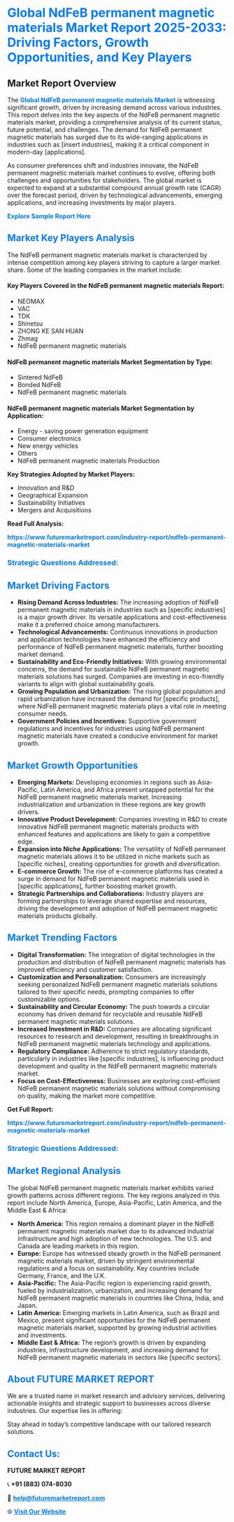 <h1 style="color: #007BFF;">Global NdFeB permanent magnetic materials Market Report 2025-2033: Driving Factors, Growth Opportunities, and Key Players</h1>

<section id="overview">
<h2>Market Report Overview</h2>
<p>The <a href="https://www.futuremarketreport.com/industry-report/ndfeb-permanent-magnetic-materials-market" style="color: #007BFF; text-decoration: none;"><strong>Global NdFeB permanent magnetic materials Market</strong></a> is witnessing significant growth, driven by increasing demand across various industries. This report delves into the key aspects of the NdFeB permanent magnetic materials market, providing a comprehensive analysis of its current status, future potential, and challenges. The demand for NdFeB permanent magnetic materials has surged due to its wide-ranging applications in industries such as [insert industries], making it a critical component in modern-day [applications].</p>
<p>As consumer preferences shift and industries innovate, the NdFeB permanent magnetic materials market continues to evolve, offering both challenges and opportunities for stakeholders. The global market is expected to expand at a substantial compound annual growth rate (CAGR) over the forecast period, driven by technological advancements, emerging applications, and increasing investments by major players.</p>
</section>

<section id="overview">
<p><a href="https://www.futuremarketreport.com/request-sample/reportId=110604" style="color: #007BFF; text-decoration: none;"><strong>Explore Sample Report Here</strong></a></p>
</section>

<section id="key-players">
<h2 style="color: #007BFF;">Market Key Players Analysis</h2>
<p>The NdFeB permanent magnetic materials market is characterized by intense competition among key players striving to capture a larger market share. Some of the leading companies in the market include:</p>
<h4>Key Players Covered in the NdFeB permanent magnetic materials Report:</h4>
<ul><li>NEOMAX</li><li>VAC</li><li>TDK</li><li>Shinetsu</li><li>ZHONG KE SAN HUAN</li><li>Zhmag</li><li>NdFeB permanent magnetic materials</li></ul>
<h4>NdFeB permanent magnetic materials Market Segmentation by Type:</h4>
<ul><li>Sintered NdFeB</li><li>Bonded NdFeB</li><li>NdFeB permanent magnetic materials</li></ul>

<h4>NdFeB permanent magnetic materials Market Segmentation by Application:</h4>
<ul><li>Energy - saving power generation equipment</li><li>Consumer electronics</li><li>New energy vehicles</li><li>Others</li><li>NdFeB permanent magnetic materials Production</li></ul>
<p><strong>Key Strategies Adopted by Market Players:</strong></p>
<ul>
<li>Innovation and R&D</li>
<li>Geographical Expansion</li>
<li>Sustainability Initiatives</li>
<li>Mergers and Acquisitions</li>
</ul>
</section>

<section>
<p><strong>Read Full Analysis: </strong></p><a href="https://www.futuremarketreport.com/industry-report/ndfeb-permanent-magnetic-materials-market" style="color: #007BFF; text-decoration: none;"><strong>https://www.futuremarketreport.com/industry-report/ndfeb-permanent-magnetic-materials-market</strong></a>
<h3 style="color: #007BFF;">Strategic Questions Addressed:</h3>
</section>

<section id="driving-factors">
<h2 style="color: #007BFF;">Market Driving Factors</h2>
<ul>
<li><strong>Rising Demand Across Industries:</strong> The increasing adoption of NdFeB permanent magnetic materials in industries such as [specific industries] is a major growth driver. Its versatile applications and cost-effectiveness make it a preferred choice among manufacturers.</li>
<li><strong>Technological Advancements:</strong> Continuous innovations in production and application technologies have enhanced the efficiency and performance of NdFeB permanent magnetic materials, further boosting market demand.</li>
<li><strong>Sustainability and Eco-Friendly Initiatives:</strong> With growing environmental concerns, the demand for sustainable NdFeB permanent magnetic materials solutions has surged. Companies are investing in eco-friendly variants to align with global sustainability goals.</li>
<li><strong>Growing Population and Urbanization:</strong> The rising global population and rapid urbanization have increased the demand for [specific products], where NdFeB permanent magnetic materials plays a vital role in meeting consumer needs.</li>
<li><strong>Government Policies and Incentives:</strong> Supportive government regulations and incentives for industries using NdFeB permanent magnetic materials have created a conducive environment for market growth.</li>
</ul>
</section>

<section id="growth-opportunities">
<h2 style="color: #007BFF;">Market Growth Opportunities</h2>
<ul>
<li><strong>Emerging Markets:</strong> Developing economies in regions such as Asia-Pacific, Latin America, and Africa present untapped potential for the NdFeB permanent magnetic materials market. Increasing industrialization and urbanization in these regions are key growth drivers.</li>
<li><strong>Innovative Product Development:</strong> Companies investing in R&D to create innovative NdFeB permanent magnetic materials products with enhanced features and applications are likely to gain a competitive edge.</li>
<li><strong>Expansion into Niche Applications:</strong> The versatility of NdFeB permanent magnetic materials allows it to be utilized in niche markets such as [specific niches], creating opportunities for growth and diversification.</li>
<li><strong>E-commerce Growth:</strong> The rise of e-commerce platforms has created a surge in demand for NdFeB permanent magnetic materials used in [specific applications], further boosting market growth.</li>
<li><strong>Strategic Partnerships and Collaborations:</strong> Industry players are forming partnerships to leverage shared expertise and resources, driving the development and adoption of NdFeB permanent magnetic materials products globally.</li>
</ul>
</section>

<section id="trending-factors">
<h2 style="color: #007BFF;">Market Trending Factors</h2>
<ul>
<li><strong>Digital Transformation:</strong> The integration of digital technologies in the production and distribution of NdFeB permanent magnetic materials has improved efficiency and customer satisfaction.</li>
<li><strong>Customization and Personalization:</strong> Consumers are increasingly seeking personalized NdFeB permanent magnetic materials solutions tailored to their specific needs, prompting companies to offer customizable options.</li>
<li><strong>Sustainability and Circular Economy:</strong> The push towards a circular economy has driven demand for recyclable and reusable NdFeB permanent magnetic materials solutions.</li>
<li><strong>Increased Investment in R&D:</strong> Companies are allocating significant resources to research and development, resulting in breakthroughs in NdFeB permanent magnetic materials technology and applications.</li>
<li><strong>Regulatory Compliance:</strong> Adherence to strict regulatory standards, particularly in industries like [specific industries], is influencing product development and quality in the NdFeB permanent magnetic materials market.</li>
<li><strong>Focus on Cost-Effectiveness:</strong> Businesses are exploring cost-efficient NdFeB permanent magnetic materials solutions without compromising on quality, making the market more competitive.</li>
</ul>
</section>

<section>
<p><strong>Get Full Report: </strong></p><a href="https://www.futuremarketreport.com/industry-report/ndfeb-permanent-magnetic-materials-market" style="color: #007BFF; text-decoration: none;"><strong>https://www.futuremarketreport.com/industry-report/ndfeb-permanent-magnetic-materials-market</strong></a>
<h3 style="color: #007BFF;">Strategic Questions Addressed:</h3>
</section>


<section id="regional-analysis">
<h2 style="color: #007BFF;">Market Regional Analysis</h2>
<p>The global NdFeB permanent magnetic materials market exhibits varied growth patterns across different regions. The key regions analyzed in this report include North America, Europe, Asia-Pacific, Latin America, and the Middle East & Africa:</p>
<ul>
<li><strong>North America:</strong> This region remains a dominant player in the NdFeB permanent magnetic materials market due to its advanced industrial infrastructure and high adoption of new technologies. The U.S. and Canada are leading markets in this region.</li>
<li><strong>Europe:</strong> Europe has witnessed steady growth in the NdFeB permanent magnetic materials market, driven by stringent environmental regulations and a focus on sustainability. Key countries include Germany, France, and the U.K.</li>
<li><strong>Asia-Pacific:</strong> The Asia-Pacific region is experiencing rapid growth, fueled by industrialization, urbanization, and increasing demand for NdFeB permanent magnetic materials in countries like China, India, and Japan.</li>
<li><strong>Latin America:</strong> Emerging markets in Latin America, such as Brazil and Mexico, present significant opportunities for the NdFeB permanent magnetic materials market, supported by growing industrial activities and investments.</li>
<li><strong>Middle East & Africa:</strong> The region’s growth is driven by expanding industries, infrastructure development, and increasing demand for NdFeB permanent magnetic materials in sectors like [specific sectors].</li>
</ul>
</section>

<footer>
<h2 style="color: #007BFF;">About FUTURE MARKET REPORT</h2>
<p>We are a trusted name in market research and advisory services, delivering actionable insights and strategic support to businesses across diverse industries. Our expertise lies in offering:</p>

<p>Stay ahead in today’s competitive landscape with our tailored research solutions.</p>

<h2 style="color: #007BFF;">Contact Us:</h2>
<p><strong>FUTURE MARKET REPORT</strong></p>
<p>📞 <strong>+91 (883) 074-8030</strong></p>
<p>📧 <strong><a href="mailto:help@futuremarketreport.com" style="color: #007BFF;">help@futuremarketreport.com</a></strong></p>
<p>🌐 <strong><a href="https://www.futuremarketreport.com/" style="color: #007BFF;">Visit Our Website</a></strong></p>
</footer>